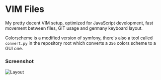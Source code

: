 VIM Files
=========

My pretty decent VIM setup, optimized for JavaScript development, fast movement 
between files, GIT usage and germany keyboard layout.

Colorscheme is a modified version of symfony, there's also a tool called `convert.py`
in the repository root which converts a `256` colors scheme to a GUI one.


### Screenshot

![Layout](http://dl.dropbox.com/2332843/vim.png)

